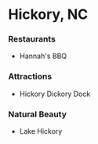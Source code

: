 # Hickory, NC

### Restaurants
- Hannah's BBQ

### Attractions
- Hickory Dickory Dock

### Natural Beauty
- Lake Hickory
